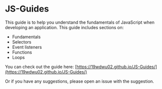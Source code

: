 # JS-Guides

This guide is to help you understand the fundamentals of JavaScript when developing an application.
This guide includes sections on:
- Fundamentals
- Selectors
- Event listeners
- Functions
- Loops

You can check out the guide here: [https://19wdwu02.github.io/JS-Guides/](https://19wdwu02.github.io/JS-Guides/)

Or if you have any suggestions, please open an issue with the suggestion.
